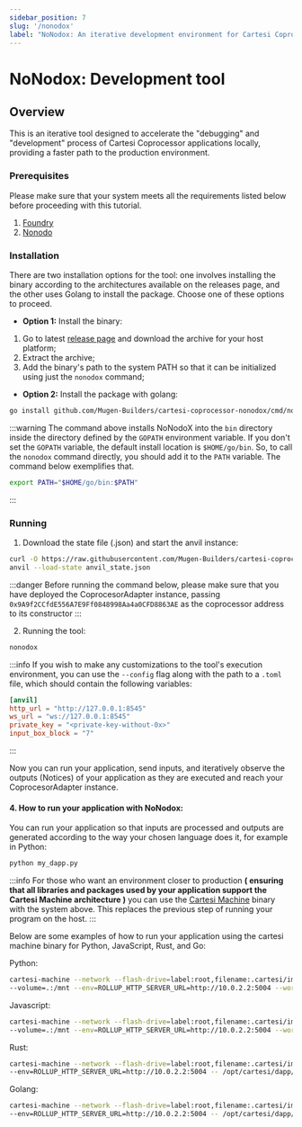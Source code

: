 ```yaml
---
sidebar_position: 7
slug: '/nonodox'
label: "NoNodox: An iterative development environment for Cartesi Coprocessor applications"
---
```


# NoNodox: Development tool

## Overview

This is an iterative tool designed to accelerate the "debugging" and "development" process of Cartesi Coprocessor applications locally, providing a faster path to the production environment.

### Prerequisites

Please make sure that your system meets all the requirements listed below before proceeding with this tutorial.

1. [Foundry](https://book.getfoundry.sh/getting-started/installation)
3. [Nonodo](https://github.com/Calindra/nonodo?tab=readme-ov-file#installation)

### Installation

There are two installation options for the tool: one involves installing the binary according to the architectures available on the releases page, and the other uses Golang to install the package. Choose one of these options to proceed.

- **Option 1:** Install the binary:

1. Go to latest [release page](https://github.com/Mugen-Builders/cartesi-coprocessor-nonodox/releases) and download the archive for your host platform;
2. Extract the archive;
3. Add the binary's path to the system PATH so that it can be initialized using just the `nonodox` command;

- **Option 2:** Install the package with golang:

```sh
go install github.com/Mugen-Builders/cartesi-coprocessor-nonodox/cmd/nonodox@latest
```

:::warning
The command above installs NoNodoX into the `bin` directory inside the directory defined by the `GOPATH` environment variable.
If you don't set the `GOPATH` variable, the default install location is `$HOME/go/bin`.
So, to call the `nonodox` command directly, you should add it to the `PATH` variable.
The command below exemplifies that.
 
```sh
export PATH="$HOME/go/bin:$PATH"
```
:::

### Running

1. Download the state file (.json) and start the anvil instance:

```sh
curl -O https://raw.githubusercontent.com/Mugen-Builders/cartesi-coprocessor-nonodox/refs/heads/main/anvil_state.json
anvil --load-state anvil_state.json
```

:::danger
Before running the command below, please make sure that you have deployed the CoprocesorAdapter instance, passing `0x9A9f2CCfdE556A7E9Ff0848998Aa4a0CFD8863AE` as the coprocessor address to its constructor
:::

2. Running the tool:

```sh
nonodox
```

:::info
If you wish to make any customizations to the tool's execution environment, you can use the `--config` flag along with the path to a `.toml` file, which should contain the following variables:

```toml
[anvil]
http_url = "http://127.0.0.1:8545"
ws_url = "ws://127.0.0.1:8545"
private_key = "<private-key-without-0x>" 
input_box_block = "7"
```
:::

Now you can run your application, send inputs, and iteratively observe the outputs (Notices) of your application as they are executed and reach your CoprocesorAdapter instance.

#### 4. How to run your application with NoNodox:

You can run your application so that inputs are processed and outputs are generated according to the way your chosen language does it, for example in Python:

```bash
python my_dapp.py
```

:::info
For those who want an environment closer to production **( ensuring that all libraries and packages used by your application support the Cartesi Machine architecture )** you can use the [Cartesi Machine](https://github.com/edubart/cartesi-machine-everywhere) binary with the system above. This replaces the previous step of running your program on the host.
:::

Below are some examples of how to run your application using the cartesi machine binary for Python, JavaScript, Rust, and Go:

Python:

```bash
cartesi-machine --network --flash-drive=label:root,filename:.cartesi/image.ext2 \
--volume=.:/mnt --env=ROLLUP_HTTP_SERVER_URL=http://10.0.2.2:5004 --workdir=/mnt -- python dapp.py
```

Javascript:

```bash
cartesi-machine --network --flash-drive=label:root,filename:.cartesi/image.ext2 \
--volume=.:/mnt --env=ROLLUP_HTTP_SERVER_URL=http://10.0.2.2:5004 --workdir=/opt/cartesi/dapp -- node index
```

Rust:

```bash
cartesi-machine --network --flash-drive=label:root,filename:.cartesi/image.ext2 \
--env=ROLLUP_HTTP_SERVER_URL=http://10.0.2.2:5004 -- /opt/cartesi/dapp/dapp
```

Golang:

```bash
cartesi-machine --network --flash-drive=label:root,filename:.cartesi/image.ext2 \
--env=ROLLUP_HTTP_SERVER_URL=http://10.0.2.2:5004 -- /opt/cartesi/dapp/dapp
```